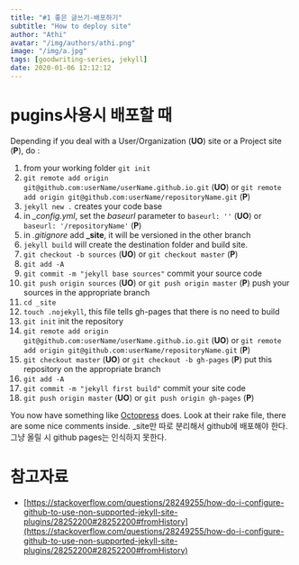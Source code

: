 ```yaml
---
title: "#1 좋은 글쓰기-배포하기"
subtitle: "How to deploy site"
author: "Athi"
avatar: "/img/authors/athi.png"
image: "/img/a.jpg"
tags: [goodwriting-series, jekyll]
date: 2020-01-06 12:12:12
---
```


# pugins사용시 배포할 때

Depending if you deal with a User/Organization (**UO**) site or a Project site (**P**), do :

1.  from your working folder `git init`
2.  `git remote add origin git@github.com:userName/userName.github.io.git` (**UO**) or `git remote add origin git@github.com:userName/repositoryName.git` (**P**)
3.  `jekyll new .` creates your code base
4.  in _\_config.yml_, set the _baseurl_ parameter to `baseurl: ''` (**UO**) or `baseurl: '/repositoryName'` (**P**)
5.  in _.gitignore_ add **\_site**, it will be versioned in the other branch
6.  `jekyll build` will create the destination folder and build site.
7.  `git checkout -b sources` (**UO**) or `git checkout master` (**P**)
8.  `git add -A`
9.  `git commit -m "jekyll base sources"` commit your source code
10. `git push origin sources` (**UO**) or `git push origin master` (**P**) push your sources in the appropriate branch
11. `cd _site`
12. `touch .nojekyll`, this file tells gh\-pages that there is no need to build
13. `git init` init the repository
14. `git remote add origin git@github.com:userName/userName.github.io.git` (**UO**) or `git remote add origin git@github.com:userName/repositoryName.git` (**P**)
15. `git checkout master` (**UO**) or `git checkout -b gh-pages` (**P**) put this repository on the appropriate branch
16. `git add -A`
17. `git commit -m "jekyll first build"` commit your site code
18. `git push origin master` (**UO**) or `git push origin gh-pages` (**P**)

You now have something like [Octopress](http://octopress.org/docs/) does. Look at their rake file, there are some nice comments inside.
\_site만 따로 분리해서 github에 배포해야 한다.
그냥 올릴 시 github pages는 인식하지 못한다.

# 참고자료

- [https://stackoverflow.com/questions/28249255/how-do-i-configure-github-to-use-non-supported-jekyll-site-plugins/28252200#28252200#fromHistory](https://stackoverflow.com/questions/28249255/how-do-i-configure-github-to-use-non-supported-jekyll-site-plugins/28252200#28252200#fromHistory)
